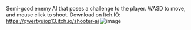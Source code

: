 Semi-good enemy AI that poses a challenge to the player. WASD to move, and mouse click to shoot.
Download on Itch.IO: https://qwertyuiop13.itch.io/shooter-ai
![image](https://github.com/user-attachments/assets/65557391-a505-4528-bd0f-4d6adc6329ae)
